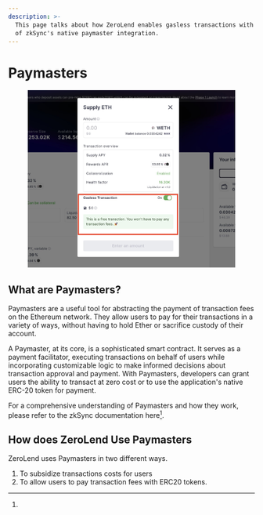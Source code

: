 ```yaml
---
description: >-
  This page talks about how ZeroLend enables gasless transactions with the help
  of zkSync's native paymaster integration.
---
```


# Paymasters

<figure><img src="../.gitbook/assets/image (1).png" alt=""><figcaption></figcaption></figure>

## **What are Paymasters?**

Paymasters are a useful tool for abstracting the payment of transaction fees on the Ethereum network. They allow users to pay for their transactions in a variety of ways, without having to hold Ether or sacrifice custody of their account.

A Paymaster, at its core, is a sophisticated smart contract. It serves as a payment facilitator, executing transactions on behalf of users while incorporating customizable logic to make informed decisions about transaction approval and payment. With Paymasters, developers can grant users the ability to transact at zero cost or to use the application's native ERC-20 token for payment.

For a comprehensive understanding of Paymasters and how they work, please refer to the zkSync documentation here[^1].

## How does ZeroLend Use Paymasters

ZeroLend uses Paymasters in two different ways.&#x20;

1. To subsidize transactions costs for users
2. To allow users to pay transaction fees with ERC20 tokens.



[^1]: 
